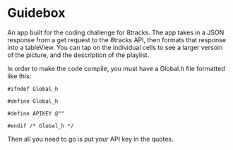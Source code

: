 # Guidebox
An app built for the coding challenge for 8tracks. The app takes in a JSON response from a get request to the 8tracks API, then formats that response into a tableView. You can tap on the individual cells to see a larger versoin of the picture, and the description of the playlist.




In order to make the code compile, you must have a Global.h file formatted like this:

`#ifndef Global_h`

`#define Global_h`


`#define APIKEY @""`

`#endif /* Global_h */`



Then all you need to go is put your API key in the quotes.
